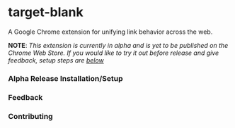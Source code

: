 # target-blank

A Google Chrome extension for unifying link behavior across the web.

**NOTE**: *This extension is currently in alpha and is yet to be published on the Chrome Web Store. If you would like to try it out before release and give feedback, setup steps are [below](#alpha-release-installationsetup)*

### Alpha Release Installation/Setup

### Feedback

### Contributing
